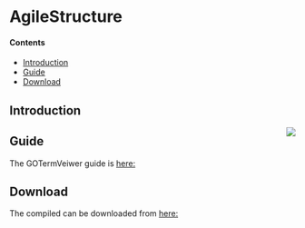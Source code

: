 # AgileStructure

#### Contents
- [Introduction](#Introduction)
- [Guide](guide)
- [Download](program)

## Introduction

<img align="right" src="guide/images/fig13s.png">


## Guide

The GOTermVeiwer guide is [here:](guide)

## Download

The compiled can be downloaded from [here:](program)
